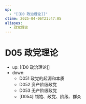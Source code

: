 ```yaml
---
up:
  - "[[D0 政治理论]]"
ctime: 2025-04-06T21:47:05
aliases:
  - 政党理论
---
```


# D05 政党理论

- up: [[D0 政治理论]]
- down:	
	- D051 政党的起源和本质
	- D052 资产阶级政党
	- D053 无产阶级政党
	- [D054] 领袖、政党、阶级、群众
	
